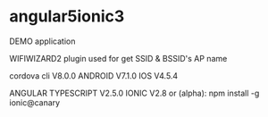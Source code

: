 # angular5ionic3

DEMO application

WIFIWIZARD2 plugin used for get SSID & BSSID's AP name

cordova cli V8.0.0
ANDROID V7.1.0
IOS V4.5.4

ANGULAR TYPESCRIPT V2.5.0
IONIC V2.8 
or
(alpha): npm install -g ionic@canary




